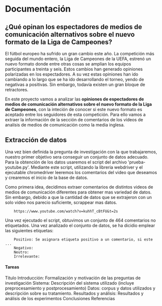 # Documentación 

## ¿Qué opinan los espectadores de medios de comunicación alternativos sobre el nuevo formato de la Liga de Campeones?

El fútbol europeo ha sufrido un gran cambio este año. La competición más seguida del mundo entero, la Liga de Campeones de la UEFA, estrenó un nuevo formato donde entre otras cosas se amplian los equipos participantes a treinta y seís. Estos cambios han generado opiniones polarizadas en los espectadores. A su vez estas opiniones han ido cambiando a lo largo que se ha ido desarrollando el torneo, yendo de negativas a positivas. Sin embargo, todavía existen un gran bloque de retractores.

En este proyecto vamos a analizar las **opiniones de espectadores de medios de comunicación alternativos sobre el nuevo formato de la Liga de Campeones**, con la inteción de conocer si este nuevo formato es aceptado entre los seguidores de esta competición. Para ello vamos a extraer la información de la sección de comentarios de los vídeos de analísis de medios de comunicación como la media inglesa.

## Extracción de datos

Una vez bien definida la pregunta de investigación con la que trabajaremos, nuestro primer objetivo sera conseguir un conjunto de datos adecuado. Para la obtención de los datos usaremos el script del archivo 'prueba-youtube.py'. Mediante este script, utilizando la libreria webdriver y el ejecutable chromedriver leeremos los comentarios del video que deseamos y crearemos el inicio de la base de datos. 

Como primera idea, decidimos extraer comentarios de distintos videos de medios de comunicación diferentes para obtener mas variedad de datos. Sin embargo, debido a que la cantidad de datos que se extrajeron con un solo video nos parecio suficiente, scrappear mas datos.

```Video
    https://www.youtube.com/watch?v=kuhhT_cBtFU&t=2s
```

Una vez ejecutado el script, obtuvimos un conjunto de 464 comentarios no etiquetados. Una vez analizado el conjunto de datos, se ha dicidio emplear las siguientes etiquetas:

```Guia de anotación
    Positivo: Se asignara etiqueta positivo a un comentario, si este ...
    Negativo:
    Neutro:
    Irrelevante:

```


#### Tareas
Título
Introducción: Formalización y motivación de las preguntas de investigación
Sistema: Descripción del sistema utilizado (incluye preprocesamiento y postprocesamiento)
Datos: corpus y datos utilizados y descripción sobre su tratamiento.
Resultados y análisis: Resultados y análisis de los experimentos
Conclusiones
Referencias

